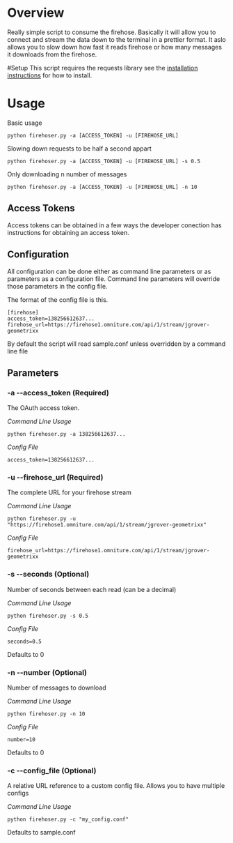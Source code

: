 # Overview
Really simple script to consume the firehose. Basically it will allow you to connect and stream the data down to the terminal in a prettier format. It aslo allows you to slow down how fast it reads firehose or how many messages it downloads from the firehose. 

#Setup
This script requires the requests library see the [installation instructions](http://www.python-requests.org/en/latest/user/install/) for how to install. 

# Usage 
Basic usage 
    
    python firehoser.py -a [ACCESS_TOKEN] -u [FIREHOSE_URL]
    
Slowing down requests to be half a second appart

    python firehoser.py -a [ACCESS_TOKEN] -u [FIREHOSE_URL] -s 0.5
    
Only downloading n number of messages

    python firehoser.py -a [ACCESS_TOKEN] -u [FIREHOSE_URL] -n 10

## Access Tokens
Access tokens can be obtained in a few ways the developer conection has instructions for obtaining an access token. 

## Configuration 
All configuration can be done either as command line parameters or as parameters as a configuration file. Command line parameters will override those parameters in the config file. 

The format of the config file is this. 
	
	[firehose]
	access_token=138256612637...
	firehose_url=https://firehose1.omniture.com/api/1/stream/jgrover-geometrixx
	
By default the script will read sample.conf unless overridden by a command line file

## Parameters 

### -a --access_token (Required)
The OAuth access token. 

*Command Line Usage*

	python firehoser.py -a 138256612637...

*Config File*
	
	access_token=138256612637...
	
### -u --firehose_url (Required)
The complete URL for your firehose stream 

*Command Line Usage*

	python firehoser.py -u "https://firehose1.omniture.com/api/1/stream/jgrover-geometrixx"

*Config File*
	
	firehose_url=https://firehose1.omniture.com/api/1/stream/jgrover-geometrixx
	
### -s --seconds (Optional)	
Number of seconds between each read (can be a decimal)

*Command Line Usage*

	python firehoser.py -s 0.5

*Config File*
	
	seconds=0.5
Defaults to 0

### -n --number (Optional)	
Number of messages to download

*Command Line Usage*

	python firehoser.py -n 10

*Config File*
	
	number=10
	
Defaults to 0

### -c --config_file (Optional)	
A relative URL reference to a custom config file. Allows you to have multiple configs

*Command Line Usage*

	python firehoser.py -c "my_config.conf"

Defaults to sample.conf
